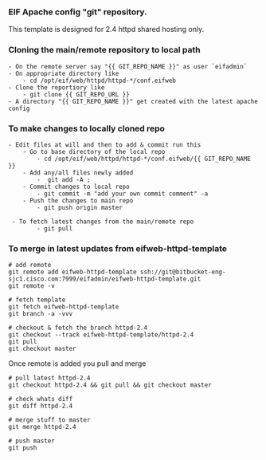 ### EIF Apache config "git" repository.

This template is designed for 2.4 httpd shared hosting only.

### Cloning the main/remote repository to local path

    - On the remote server say "{{ GIT_REPO_NAME }}" as user `eifadmin`
    - On appropriate directory like
        - cd /opt/eif/web/httpd/httpd-*/conf.eifweb
    - Clone the reportiory like
        - git clone {{ GIT_REPO_URL }}
    - A directory "{{ GIT_REPO_NAME }}" get created with the latest apache config

###  To make changes to locally cloned repo

    - Edit files at will and then to add & commit run this
        - Go to base directory of the local repo
            - cd /opt/eif/web/httpd/httpd-*/conf.eifweb/{{ GIT_REPO_NAME }}
        - Add any/all files newly added
            -  git add -A ;
        - Commit changes to local repo
            - git commit -m "add your own commit comment" -a
        - Push the changes to main repo
            - git push origin master

     - To fetch latest changes from the main/remote repo
            - git pull

### To merge in latest updates from eifweb-httpd-template

```
# add remote
git remote add eifweb-httpd-template ssh://git@bitbucket-eng-sjc1.cisco.com:7999/eifadmin/eifweb-httpd-template.git
git remote -v

# fetch template
git fetch eifweb-httpd-template
git branch -a -vvv

# checkout & fetch the branch httpd-2.4
git checkout --track eifweb-httpd-template/httpd-2.4
git pull
git checkout master
```

Once remote is added you pull and merge
```
# pull latest httpd-2.4
git checkout httpd-2.4 && git pull && git checkout master

# check whats diff
git diff httpd-2.4

# merge stuff to master
git merge httpd-2.4

# push master
git push
```
